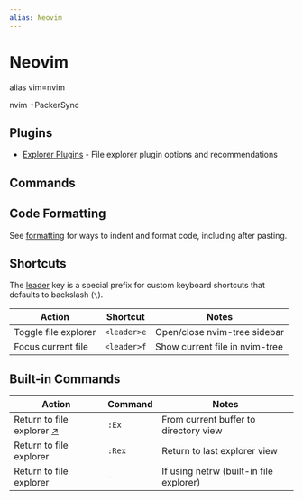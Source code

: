 ```yaml
---
alias: Neovim
---
```

# Neovim




alias vim=nvim

nvim +PackerSync

## Plugins

- [Explorer Plugins](explorer-plugins.md) - File explorer plugin options and recommendations

## Commands

## Code Formatting

See [formatting](formatting.md) for ways to indent and format code, including after pasting.

## Shortcuts

The [leader](leader.md) key is a special prefix for custom keyboard shortcuts that defaults to backslash (`\`).

| Action               | Shortcut    | Notes                          |
| -------------------- | ----------- | ------------------------------ |
| Toggle file explorer | `<leader>e` | Open/close nvim-tree sidebar   |
| Focus current file   | `<leader>f` | Show current file in nvim-tree |

## Built-in Commands

| Action | Command | Notes |
|--------|---------|-------|
| Return to file explorer [↗](questions/return-to-file-explorer.md) | `:Ex` | From current buffer to directory view |
| Return to file explorer | `:Rex` | Return to last explorer view |
| Return to file explorer | `-` | If using netrw (built-in file explorer) |
